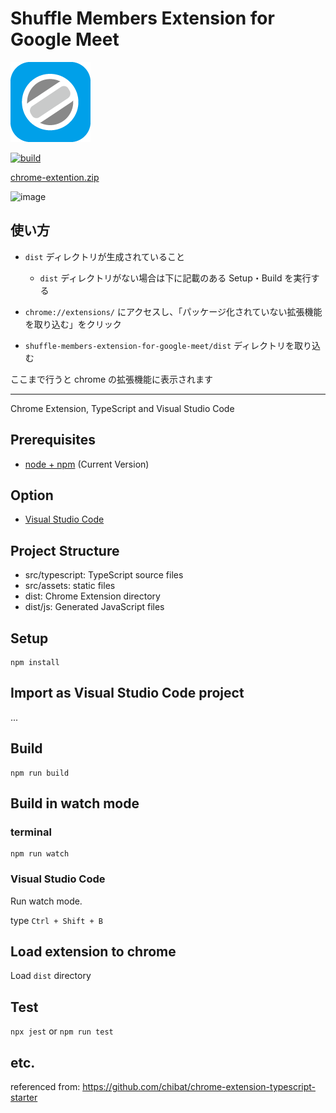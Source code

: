 # Shuffle Members Extension for Google Meet

![image](./public/icon.png)

[![build](https://github.com/SotaYamaguchi/shuffle-members-extension-for-google-meet/actions/workflows/build.yml/badge.svg?branch=main)](https://github.com/SotaYamaguchi/shuffle-members-extension-for-google-meet/actions/workflows/build.yml)

[chrome-extention.zip](https://github.com/SotaYamaguchi/shuffle-members-extension-for-google-meet/releases)

![image](https://user-images.githubusercontent.com/24993603/140242306-097d7d79-9df7-4bd5-8988-10e2a039b23d.png)

## 使い方

- `dist` ディレクトリが生成されていること

  - `dist` ディレクトリがない場合は下に記載のある Setup・Build を実行する

- `chrome://extensions/` にアクセスし、「パッケージ化されていない拡張機能を取り込む」をクリック

- `shuffle-members-extension-for-google-meet/dist` ディレクトリを取り込む

ここまで行うと chrome の拡張機能に表示されます

---

Chrome Extension, TypeScript and Visual Studio Code

## Prerequisites

* [node + npm](https://nodejs.org/) (Current Version)

## Option

* [Visual Studio Code](https://code.visualstudio.com/)

## Project Structure

* src/typescript: TypeScript source files
* src/assets: static files
* dist: Chrome Extension directory
* dist/js: Generated JavaScript files

## Setup

```
npm install
```

## Import as Visual Studio Code project

...

## Build

```
npm run build
```

## Build in watch mode

### terminal

```
npm run watch
```

### Visual Studio Code

Run watch mode.

type `Ctrl + Shift + B`

## Load extension to chrome

Load `dist` directory

## Test
`npx jest` or `npm run test`

## etc.

referenced from: <https://github.com/chibat/chrome-extension-typescript-starter>
